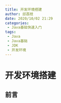 ```yaml
---
title: 开发环境搭建
author: 邱荔枝
date: 2020/10/02 21:29
categories:
 - Java基础快速入门
tags:
 - Java
 - Java基础
 - JDK
 - 开发环境
---
```


# 开发环境搭建

## 前言
